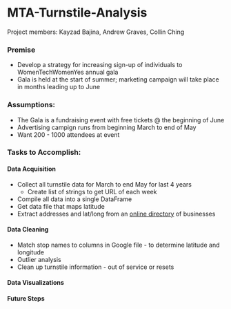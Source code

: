 # MTA-Turnstile-Analysis

Project members: Kayzad Bajina, Andrew Graves, Collin Ching

### Premise

- Develop a strategy for increasing sign-up of individuals to WomenTechWomenYes annual gala
- Gala is held at the start of summer; marketing campaign will take place in months leading up to June

### Assumptions:

- The Gala is a fundraising event with free tickets @ the beginning of June
- Advertising campign runs from beginning March to end of May
- Want 200 - 1000 attendees at event

### Tasks to Accomplish:

#### Data Acquisition

- Collect all turnstile data for March to end May for last 4 years
    - Create list of strings to get URL of each week
- Compile all data into a single DataFrame
- Get data file that maps latitude
- Extract addresses and lat/long from an [online directory](https://labor.ny.gov/stats/directb4.asp) of businesses 

#### Data Cleaning

- Match stop names to columns in Google file - to determine latitude and longitude
- Outlier analysis 
- Clean up turnstile information - out of service or resets

#### Data Visualizations


#### Future Steps